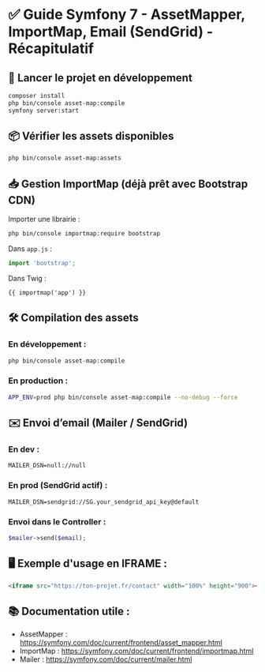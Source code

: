 
# ✅ Guide Symfony 7 - AssetMapper, ImportMap, Email (SendGrid) - Récapitulatif

## 🚀 Lancer le projet en développement
```bash
composer install
php bin/console asset-map:compile
symfony server:start
```

## 📦 Vérifier les assets disponibles
```bash
php bin/console asset-map:assets
```

## 📥 Gestion ImportMap (déjà prêt avec Bootstrap CDN)
Importer une librairie :
```bash
php bin/console importmap:require bootstrap
```

Dans `app.js` :
```javascript
import 'bootstrap';
```

Dans Twig :
```twig
{{ importmap('app') }}
```

## 🛠 Compilation des assets
### En développement :
```bash
php bin/console asset-map:compile
```
### En production :
```bash
APP_ENV=prod php bin/console asset-map:compile --no-debug --force
```

## ✉️ Envoi d’email (Mailer / SendGrid)
### En dev :
```
MAILER_DSN=null://null
```
### En prod (SendGrid actif) :
```
MAILER_DSN=sendgrid://SG.your_sendgrid_api_key@default
```

### Envoi dans le Controller :
```php
$mailer->send($email);
```

## 🖥 Exemple d'usage en IFRAME :
```html
<iframe src="https://ton-projet.fr/contact" width="100%" height="900"></iframe>
```

## 📚 Documentation utile :
- AssetMapper : https://symfony.com/doc/current/frontend/asset_mapper.html
- ImportMap : https://symfony.com/doc/current/frontend/importmap.html
- Mailer : https://symfony.com/doc/current/mailer.html

